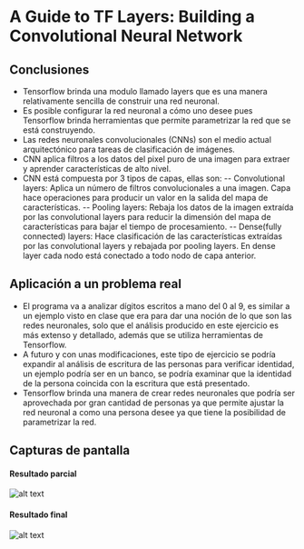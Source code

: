 # A Guide to TF Layers: Building a Convolutional Neural Network

## Conclusiones

- Tensorflow brinda una modulo llamado layers que es una manera relativamente sencilla de construir una red neuronal.
- Es posible configurar la red neuronal a cómo uno desee pues Tensorflow brinda herramientas que permite parametrizar la red que se está construyendo.
- Las redes neuronales convolucionales (CNNs)  son el medio actual arquitectónico para tareas de clasificación de imágenes. 
- CNN aplica filtros a los datos del pixel puro de una imagen para extraer y aprender características de alto nivel.
- CNN está compuesta por 3 tipos de capas, ellas son: 
-- Convolutional layers: Aplica un número de filtros convolucionales a una imagen. Capa hace operaciones para producir un valor en la salida del mapa de características.
-- Pooling layers:   Rebaja los datos de la imagen extraída por las convolutional layers para reducir la dimensión del mapa de características para bajar el tiempo de procesamiento.
-- Dense(fully connected) layers: Hace clasificación de las características extraídas por las convolutional layers y rebajada por pooling layers. En dense layer cada nodo está conectado a todo nodo de capa anterior.


## Aplicación a un problema real
- El programa va a analizar dígitos escritos a mano del 0 al 9, es similar a un ejemplo visto en clase que era para dar una noción de lo que son las redes neuronales, solo que el análisis producido en este ejercicio es más extenso y detallado, además que se utiliza herramientas de Tensorflow.
- A futuro y con unas modificaciones, este tipo de ejercicio se podría expandir al análisis de escritura de las personas para verificar identidad, un ejemplo podría ser en un banco, se podría examinar que la identidad de la persona coincida con la escritura que está presentado. 
- Tensorflow brinda una manera de crear redes neuronales que podría ser aprovechada por gran cantidad de personas ya que permite ajustar la red neuronal a como una persona desee ya que tiene la posibilidad de parametrizar la red.

## Capturas de pantalla
#### Resultado parcial
![alt text](https://image.ibb.co/kqiTQw/primero.png)
#### Resultado final
![alt text](https://image.ibb.co/f3SYsb/segundo.png)
